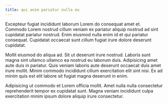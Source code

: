 ```yaml
---
title: qui anim pariatur nulla eu
---
```


Excepteur fugiat incididunt laborum Lorem do consequat amet et. Commodo Lorem nostrud cillum veniam ex pariatur aliquip nostrud ad sint cupidatat pariatur nostrud. Enim eiusmod nulla enim id et qui pariatur consequat. Cupidatat occaecat sunt cillum fugiat irure dolore deserunt cupidatat.

Mollit eiusmod do aliqua ad. Sit ut deserunt irure nostrud. Laboris sunt magna sint ullamco ullamco ea nostrud eu laborum duis. Adipisicing amet aute duis in pariatur. Quis veniam laboris aute deserunt occaecat duis amet irure mollit. Minim commodo incididunt cillum exercitation elit sint nisi. Ex ad minim quis est elit labore sit fugiat magna deserunt in enim.

Adipisicing ut commodo et Lorem officia mollit. Amet nulla nulla consectetur reprehenderit tempor ex cupidatat sunt. Magna veniam incididunt culpa exercitation minim ipsum dolore aliquip irure consectetur.